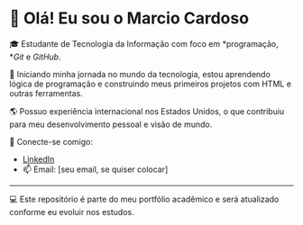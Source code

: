 #  👋 Olá! Eu sou o Marcio Cardoso

🎓 Estudante de Tecnologia da Informação com foco em *programação, **Git* e *GitHub*.

🚀 Iniciando minha jornada no mundo da tecnologia, estou aprendendo lógica de programação e construindo meus primeiros projetos com HTML e outras ferramentas.

🌎 Possuo experiência internacional nos Estados Unidos, o que contribuiu para meu desenvolvimento pessoal e visão de mundo.

🔗 Conecte-se comigo:
- [LinkedIn](https://www.linkedin.com/in/marcio-cardoso-2616aa35b/)
- 📫 Email: [seu email, se quiser colocar]

---

💻 Este repositório é parte do meu portfólio acadêmico e será atualizado conforme eu evoluir nos estudos.
